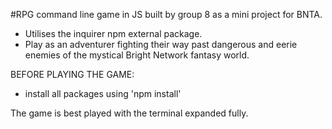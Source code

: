 #RPG command line game in JS built by group 8 as a mini project for BNTA. 


- Utilises the inquirer npm external package. 
- Play as an adventurer fighting their way past dangerous and eerie enemies of the mystical Bright Network fantasy world.

BEFORE PLAYING THE GAME:
- install all packages using 'npm install'

The game is best played with the terminal expanded fully.
